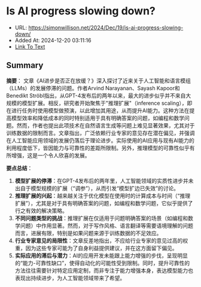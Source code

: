 # Is AI progress slowing down?
- URL: https://simonwillison.net/2024/Dec/19/is-ai-progress-slowing-down/
- Added At: 2024-12-20 03:11:16
- [Link To Text](2024-12-20-is-ai-progress-slowing-down_raw.md)

## Summary
**摘要**：
文章《AI进步是否正在放缓？》深入探讨了近来关于人工智能和语言模组（LLMs）的发展停滞的问题。作者Arvind Narayanan、Sayash Kapoor和Benedikt Ströbl指出，从GPT-4发布后的两年以来，最大的进步似乎并不来自大规模的模型扩展。相反，研究者开始聚焦于"推理扩展"（inference scaling），即在进行任务时使用模型做预演，以此增加其用途，从而提升AI能力。这种方法在提高模型效率和降低成本的同时特别适用于具有明确答案的问题，如编程和数学问题。然而，作者也提出此项技术在自然语言生成等问题上难见显著效果，尤其对于训练数据的限制而言。文章指出，广泛依赖行业专家的意见存在潜在偏见，并强调在人工智能应用领域的发展仍落后于理论进步。实际使用的AI应用与现有AI能力的利用程度低下，皆因能力与可靠性的差距所限制。另外，推理模型的可靠性似乎有所增强，这是一个令人欣喜的发展。

**要点总结**：
1. **模型扩展的停滞**：在GPT-4发布后的两年里，人工智能领域的实质性进步并未出自于模型规模的扩展（“调参”），从而引发“模型扩边已失效”的讨论。
2. **推理扩展的兴起**：越来越关注于优化模型在使用时的计算成本与时间（“推理扩展”），尤其是对于具有明确答案的问题，如编程和数学问题，它似乎提供了行之有效的解决策略。
3. **不同问题类型的挑战**：推理扩展在仅适用于问题明确答案的场景（如编程和数学问题）中作用显著。然而，对于写作风格、语言翻译等需要语境理解的问题而言，进展有限，特别是如果问题来源于训练数据的不足效应。
4. **行业专家意见的局限性**：文章反差地指出，不应给行业专家的意见过高的权重，因为这些专家可能为了自身利益提供建议，并在这方面留下偏见。
5. **实际应用的滞后与潜力**：AI的应用开发未能跟上能力增强的步伐，呈现明显的“能力-可靠性缺口”，使得自动化的可能性受到限制。同时，提升可靠性的方法往往需要针对特定应用定制，而非专注于能力增强本身，表达模型能力也表现出持续进步，为人工智能领域带来了希望。
